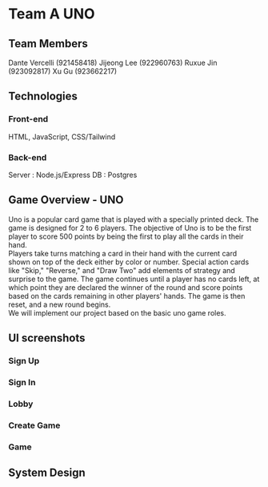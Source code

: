 # Team A UNO 

## Team Members
Dante Vercelli (921458418)
Jijeong Lee (922960763)
Ruxue Jin (923092817)
Xu Gu (923662217)

## Technologies 

### Front-end
HTML, JavaScript, CSS/Tailwind
### Back-end
Server : Node.js/Express
DB : Postgres

## Game Overview - UNO 
Uno is a popular card game that is played with a specially printed deck. The game is designed for 2 to 6 players. The objective of Uno is to be the first player to score 500 points by being the first to play all the cards in their hand. 
<br />
Players take turns matching a card in their hand with the current card shown on top of the deck either by color or number. Special action cards like "Skip," "Reverse," and "Draw Two" add elements of strategy and surprise to the game. The game continues until a player has no cards left, at which point they are declared the winner of the round and score points based on the cards remaining in other players' hands. The game is then reset, and a new round begins.
<br />
We will implement our project based on the basic uno game roles.
	

## UI screenshots 

### Sign Up
### Sign In
### Lobby
### Create Game 
### Game

## System Design
